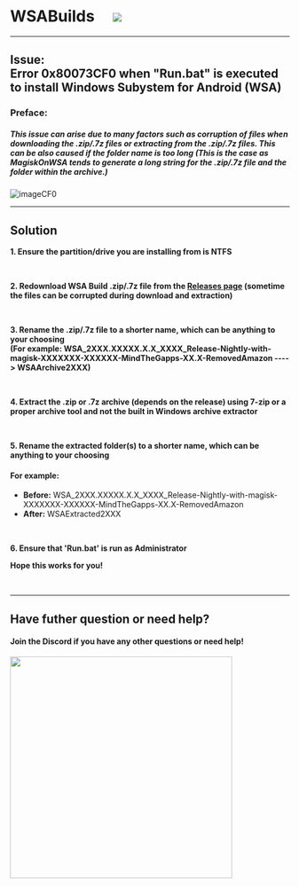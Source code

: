 # WSABuilds &nbsp; &nbsp; <img src="https://img.shields.io/github/downloads/MustardChef/WSABuilds/total?label=Total%20Downloads&style=for-the-badge"/> &nbsp; 

---
## Issue: <br /> Error 0x80073CF0 when "Run.bat" is executed to install Windows Subystem for Android (WSA)
### Preface:
##### This issue can arise due to many factors such as corruption of files when downloading the .zip/.7z files or extracting from the .zip/.7z files. This can be also caused if the folder name is too long (This is the case as MagiskOnWSA tends to generate a long string for the .zip/.7z file and the folder within the archive.)

![imageCF0](https://user-images.githubusercontent.com/68516357/232593575-20db5482-a0e3-472d-875c-37d248ccfca2.png)


---
## Solution

**1. Ensure the partition/drive you are installing from is NTFS**

<br />

**2. Redownload WSA Build .zip/.7z file from the [Releases page](https://github.com/MustardChef/WSABuilds/releases) (sometime the files can be corrupted during download and extraction)**

<br />

**3. Rename the .zip/.7z  file to a shorter name, which can be anything to your choosing <br /> (For example: WSA_2XXX.XXXXX.X.X_XXXX_Release-Nightly-with-magisk-XXXXXXX-XXXXXX-MindTheGapps-XX.X-RemovedAmazon ----> WSAArchive2XXX)**

<br />

**4. Extract the .zip or .7z archive (depends on the release) using 7-zip or a proper archive tool and not the built in Windows archive extractor** 

<br />

**5. Rename the extracted folder(s) to a shorter name, which can be anything to your choosing** 

#### For example: 
- **Before:** WSA_2XXX.XXXXX.X.X_XXXX_Release-Nightly-with-magisk-XXXXXXX-XXXXXX-MindTheGapps-XX.X-RemovedAmazon
- **After:** WSAExtracted2XXX

<br />

**6. Ensure that 'Run.bat' is run as Administrator**

**Hope this works for you!**



<br />

---

## Have futher question or need help?

#### Join the Discord if you have any other questions or need help!

[<img src="https://invidget.switchblade.xyz/2thee7zzHZ" style="width: 400px;"/>](https://discord.gg/2thee7zzHZ)


